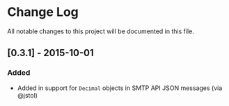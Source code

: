 # Change Log
All notable changes to this project will be documented in this file.

## [0.3.1] - 2015-10-01
### Added
- Added in support for `Decimal` objects in SMTP API JSON messages (via @jstol)